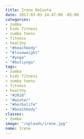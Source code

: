 ```yaml
---
title: Irene DeCosta
date: 2017-03-03 14:47:00 -05:00
categories:
- zumba
- kids fitness
- zumba teens
- fitness
- healthy
- "#beachbody"
- "#loseweight"
- "#yoga"
- "#butiyoga"
tags:
- zumba
- kids fitness
- zumba teens
- fitness
- healthy
- "#2018"
- "#winter"
- "#herbalife"
- "#beachbody"
classes:
- Zumba
image: "/uploads/irene.jpg"
name: Irene
---
```


